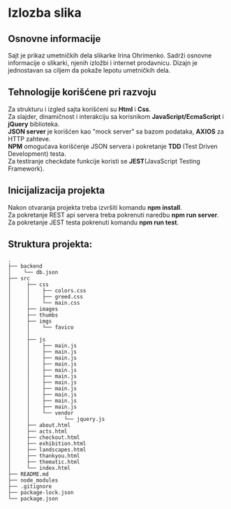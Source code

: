 # Izlozba slika

## Osnovne informacije

Sajt je prikaz umetničkih dela slikarke Irina Ohrimenko. Sadrži osnovne informacije o slikarki, njenih izložbi i internet prodavnicu. Dizajn je jednostavan sa ciljem da pokaže lepotu umetničkih dela.

## Tehnologije korišćene pri razvoju

Za strukturu i izgled sajta korišćeni su <b>Html</b> i <b>Css</b>.<br> 
Za slajder, dinamičnost i interakciju sa korisnikom <b>JavaScript/EcmaScript</b> i <b>jQuery</b> biblioteka.<br>
<b>JSON server</b> je korišćen kao "mock server" sa bazom podataka, <b>AXIOS</b> za HTTP zahteve.<br>
<b>NPM</b> omogućava korišćenje JSON servera i pokretanje <b>TDD </b>(Test Driven Development) testa.<br>
Za testiranje checkdate funkcije koristi se <b>JEST</b>(JavaScript Testing Framework).  

## Inicijalizacija projekta

Nakon otvaranja projekta treba izvršiti komandu <b>npm install</b>.<br> 
Za pokretanje REST api servera treba pokrenuti naredbu <b>npm run server</b>. <br>
Za pokretanje JEST testa pokrenuti komandu <b>npm run test</b>.

## Struktura projekta:
```
.
├── backend
│    └── db.json
├── src
│     ├── css
│     │    ├── colors.css
│     │    ├── greed.css
│     │    └── main.css
│     ├── images
│     ├── thumbs
│     ├── imgs
│     │    └── favico
│     │ 
│     ├── js
│     │    ├── main.js
│     │    ├── main.js
│     │    ├── main.js
│     │    ├── main.js
│     │    ├── main.js
│     │    ├── main.js
│     │    ├── main.js
│     │    ├── main.js
│     │    ├── main.js
│     │    ├── main.js
│     │    ├── main.js
│     │    └── vendor
│     │           └── jquery.js
│     ├── about.html
│     ├── acts.html
│     ├── checkout.html
│     ├── exhibition.html
│     ├── landscapes.html
│     ├── thankyou.html
│     ├── thematic.html
│     └── index.html
├── README.md
├── node_modules
├── .gitignore
├── package-lock.json
└── package.json
```

